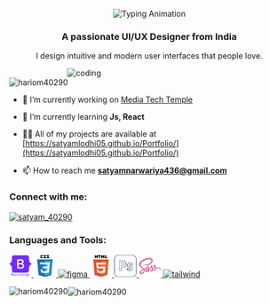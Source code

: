 <!-- ![logo](https://github.com/hariom40290/hariom40290/blob/main/hariom-banner.png) -->
<p align="center">
  <img src="https://readme-typing-svg.herokuapp.com?font=Fira+Code&weight=600&size=26&duration=4000&pause=1000&color=FFFFFF&center=true&vCenter=true&width=650&height=60&lines=Hey+there!+I'm+Satyam+Narwariya;UI%2FUX+Designer;Web+Designer" alt="Typing Animation" />
</p>
<h3 align="center">A passionate UI/UX Designer from India</h3>
<p align="center">I design intuitive and modern user interfaces that people love.</p>

  <img align="right" width="400" src="https://user-images.githubusercontent.com/55389276/140866485-8fb1c876-9a8f-4d6a-98dc-08c4981eaf70.gif" alt="coding">

<p align="left"> <img src="https://komarev.com/ghpvc/?username=hariom40290&label=Profile%20views&color=0e75b6&style=flat" alt="hariom40290" /> </p>

- 🔭 I’m currently working on [Media Tech Temple](https://www.mediatechtemple.com/) <br/>

- 🌱 I’m currently learning **Js, React** <br/>

- 👨‍💻 All of my projects are available at [https://satyamlodhi05.github.io/Portfolio/](https://satyamlodhi05.github.io/Portfolio/) <br/>

- 📫 How to reach me **satyamnarwariya436@gmail.com** <br/>

<h3 align="left">Connect with me:</h3>
<p align="left">
<a href="https://www.linkedin.com/in/satyam-narwariya-149685254/" target="blank"><img align="center" src="https://cdn-icons-png.flaticon.com/128/2504/2504923.png" alt="satyam_40290" height="40" width="40" /></a>
</p>

<h3 align="left">Languages and Tools:</h3>
<p align="left"> <a href="https://getbootstrap.com" target="_blank" rel="noreferrer"> <img src="https://raw.githubusercontent.com/devicons/devicon/master/icons/bootstrap/bootstrap-plain-wordmark.svg" alt="bootstrap" width="40" height="40"/> </a> <a href="https://www.w3schools.com/css/" target="_blank" rel="noreferrer"> <img src="https://raw.githubusercontent.com/devicons/devicon/master/icons/css3/css3-original-wordmark.svg" alt="css3" width="40" height="40"/> </a> <a href="https://www.figma.com/" target="_blank" rel="noreferrer"> <img src="https://www.vectorlogo.zone/logos/figma/figma-icon.svg" alt="figma" width="40" height="40"/> </a> <a href="https://www.w3.org/html/" target="_blank" rel="noreferrer"> <img src="https://raw.githubusercontent.com/devicons/devicon/master/icons/html5/html5-original-wordmark.svg" alt="html5" width="40" height="40"/> </a> <a href="https://www.photoshop.com/en" target="_blank" rel="noreferrer"> <img src="https://raw.githubusercontent.com/devicons/devicon/master/icons/photoshop/photoshop-line.svg" alt="photoshop" width="40" height="40"/> </a> <a href="https://sass-lang.com" target="_blank" rel="noreferrer"> <img src="https://raw.githubusercontent.com/devicons/devicon/master/icons/sass/sass-original.svg" alt="sass" width="40" height="40"/> </a> <a href="https://tailwindcss.com/" target="_blank" rel="noreferrer"> <img src="https://www.vectorlogo.zone/logos/tailwindcss/tailwindcss-icon.svg" alt="tailwind" width="40" height="40"/> </a> </p>

<p><img align="left" src="https://github-readme-stats.vercel.app/api/top-langs?username=hariom40290&show_icons=true&locale=en&layout=compact" alt="hariom40290" /></p>
<p><img align="center" src="https://github-readme-streak-stats.herokuapp.com/?user=hariom40290&" alt="hariom40290" /></p>


